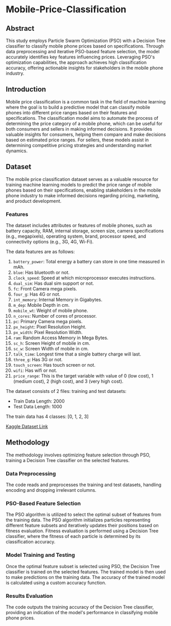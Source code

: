 # Mobile-Price-Classification

## Abstract
This study employs Particle Swarm Optimization (PSO) with a Decision Tree classifier to classify mobile phone prices based on specifications. Through data preprocessing and iterative PSO-based feature selection, the model accurately identifies key features influencing prices. Leveraging PSO's optimization capabilities, the approach achieves high classification accuracy, offering actionable insights for stakeholders in the mobile phone industry.

## Introduction
Mobile price classification is a common task in the field of machine learning where the goal is to build a predictive model that can classify mobile phones into different price ranges based on their features and specifications. The classification model aims to automate the process of determining the price category of a mobile phone, which can be useful for both consumers and sellers in making informed decisions. It provides valuable insights for consumers, helping them compare and make decisions based on estimated price ranges. For sellers, these models assist in determining competitive pricing strategies and understanding market dynamics.

## Dataset
The mobile price classification dataset serves as a valuable resource for training machine learning models to predict the price range of mobile phones based on their specifications, enabling stakeholders in the mobile phone industry to make informed decisions regarding pricing, marketing, and product development.

### Features
The dataset includes attributes or features of mobile phones, such as battery capacity, RAM, internal storage, screen size, camera specifications (e.g., megapixels), operating system, brand, processor speed, and connectivity options (e.g., 3G, 4G, Wi-Fi).

The data features are as follows:
1. `battery_power`: Total energy a battery can store in one time measured in mAh.
2. `blue`: Has bluetooth or not.
3. `clock_speed`: Speed at which microprocessor executes instructions.
4. `dual_sim`: Has dual sim support or not.
5. `fc`: Front Camera mega pixels.
6. `four_g`: Has 4G or not.
7. `int_memory`: Internal Memory in Gigabytes.
8. `m_dep`: Mobile Depth in cm.
9. `mobile_wt`: Weight of mobile phone.
10. `n_cores`: Number of cores of processor.
11. `pc`: Primary Camera mega pixels.
12. `px_height`: Pixel Resolution Height.
13. `px_width`: Pixel Resolution Width.
14. `ram`: Random Access Memory in Mega Bytes.
15. `sc_h`: Screen Height of mobile in cm.
16. `sc_w`: Screen Width of mobile in cm.
17. `talk_time`: Longest time that a single battery charge will last.
18. `three_g`: Has 3G or not.
19. `touch_screen`: Has touch screen or not.
20. `wifi`: Has wifi or not.
21. `price_range`: This is the target variable with value of 0 (low cost), 1 (medium cost), 2 (high cost), and 3 (very high cost).

The dataset consists of 2 files: training and test datasets:
- Train Data Length: 2000
- Test Data Length: 1000

The train data has 4 classes: [0, 1, 2, 3]

[Kaggle Dataset Link](https://www.kaggle.com/datasets/iabhishekofficial/mobile-price-classification/data?select=train.csv)

## Methodology
The methodology involves optimizing feature selection through PSO, training a Decision Tree classifier on the selected features.

### Data Preprocessing
The code reads and preprocesses the training and test datasets, handling encoding and dropping irrelevant columns.

### PSO-Based Feature Selection
The PSO algorithm is utilized to select the optimal subset of features from the training data. The PSO algorithm initializes particles representing different feature subsets and iteratively updates their positions based on fitness evaluation. Fitness evaluation is performed using a Decision Tree classifier, where the fitness of each particle is determined by its classification accuracy.

### Model Training and Testing
Once the optimal feature subset is selected using PSO, the Decision Tree classifier is trained on the selected features. The trained model is then used to make predictions on the training data. The accuracy of the trained model is calculated using a custom accuracy function.

### Results Evaluation
The code outputs the training accuracy of the Decision Tree classifier, providing an indication of the model's performance in classifying mobile phone prices.
